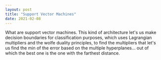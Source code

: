 ```yaml
---
layout: post
title: "Support Vector Machines"
date: 2021-02-08
---
```


What are support vector machines. This kind of architecture let's us make decision boundaries for classification purposes, which uses Lagrangian multipliers and the wolfe duality principles, to find the multipliers that let's us find the min of the error based on the multiple hyperplanes... out of which the best one is the one with the farthest distance.
